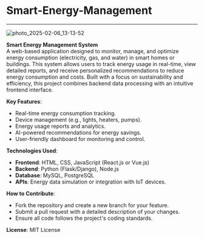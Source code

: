 # Smart-Energy-Management

---

![photo_2025-02-06_13-13-52](https://github.com/user-attachments/assets/99c70551-f8e5-45c1-8050-eaf75a0b8e86)


**Smart Energy Management System**  
A web-based application designed to monitor, manage, and optimize energy consumption (electricity, gas, and water) in smart homes or buildings. This system allows users to track energy usage in real-time, view detailed reports, and receive personalized recommendations to reduce energy consumption and costs. Built with a focus on sustainability and efficiency, this project combines backend data processing with an intuitive frontend interface.

**Key Features**:
- Real-time energy consumption tracking.
- Device management (e.g., lights, heaters, pumps).
- Energy usage reports and analytics.
- AI-powered recommendations for energy savings.
- User-friendly dashboard for monitoring and control.

**Technologies Used**:
- **Frontend**: HTML, CSS, JavaScript (React.js or Vue.js)
- **Backend**: Python (Flask/Django), Node.js
- **Database**: MySQL, PostgreSQL
- **APIs**: Energy data simulation or integration with IoT devices.

**How to Contribute**:
- Fork the repository and create a new branch for your feature.
- Submit a pull request with a detailed description of your changes.
- Ensure all code follows the project's coding standards.

**License**: MIT License

